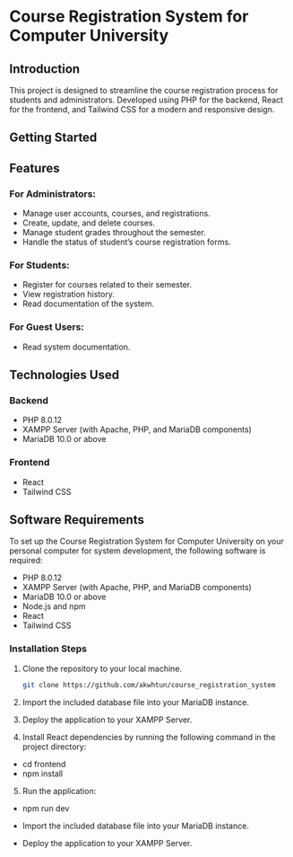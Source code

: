 # Course Registration System for Computer University

## Introduction
 This project is designed to streamline the course registration process for students and administrators. Developed using PHP for the backend, React for the frontend, and Tailwind CSS for a modern and responsive design.

## Getting Started


   ## Features

### For Administrators:
- Manage user accounts, courses, and registrations.
- Create, update, and delete courses.
- Manage student grades throughout the semester.
- Handle the status of student’s course registration forms.

### For Students:
- Register for courses related to their semester.
- View registration history.
- Read documentation of the system.

### For Guest Users:
- Read system documentation.


## Technologies Used

### Backend
- PHP 8.0.12
- XAMPP Server (with Apache, PHP, and MariaDB components)
- MariaDB 10.0 or above

### Frontend
- React
- Tailwind CSS

## Software Requirements

To set up the Course Registration System for Computer University on your personal computer for system development, the following software is required:

- PHP 8.0.12
- XAMPP Server (with Apache, PHP, and MariaDB components)
- MariaDB 10.0 or above
- Node.js and npm
- React
- Tailwind CSS


### Installation Steps
1. Clone the repository to your local machine.
   ```bash
   git clone https://github.com/akwhtun/course_registration_system


2. Import the included database file into your MariaDB instance.

3. Deploy the application to your XAMPP Server.

4. Install React dependencies by running the following command in the project directory:

- cd frontend
- npm install
5. Run the application:

- npm run dev

- Import the included database file into your MariaDB instance.

- Deploy the application to your XAMPP Server.

